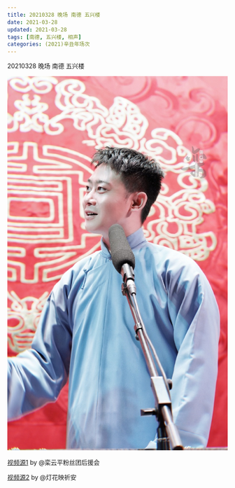 ```yaml
---
title: 20210328 晚场 南德 五兴楼
date: 2021-03-28
updated: 2021-03-28
tags: [南德, 五兴楼, 相声] 
categories: (2021)辛丑年场次
---
```

20210328 晚场 南德 五兴楼

![](https://raw.githubusercontent.com/rhenginium/image/main/007aVJ83ly1gozzhxktm5j31ms2rk1kz.jpg)

[视频源1](https://m.weibo.cn/detail/4619846140303229) by @栾云平粉丝团后援会

[视频源2](https://m.weibo.cn/detail/4619846957924567)  by @灯花映祈安